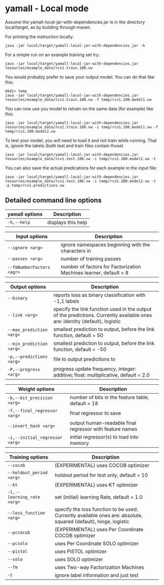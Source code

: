 # yamall - Local mode

Assume the yamall-local-jar-with-dependencies.jar is in the directory local/target, as by building through maven.

For printing the instruction locally: 

    java -jar local/target/yamall-local-jar-with-dependencies.jar -h
    
For a simple run on an example training set try:

    java -jar local/target/yamall-local-jar-with-dependencies.jar resources/example_data/rcv1.train.100.vw
    
You would probably prefer to save your output model. You can do that like this:

    mkdir temp
    java -jar local/target/yamall-local-jar-with-dependencies.jar resources/example_data/rcv1.train.100.vw -f temp/rcv1.100.model1.vw
 
You can now use you model to retrain on the same data (for example) like this:

    java -jar local/target/yamall-local-jar-with-dependencies.jar resources/example_data/rcv1.train.100.vw -i temp/rcv1.100.model1.vw -f temp/rcv1.100.model2.vw

To test your model, you will need to load it and not train while running. That is, ignore the labels (both test and train files contain those)

    java -jar local/target/yamall-local-jar-with-dependencies.jar resources/example_data/rcv1.test.100.vw -i temp/rcv1.100.model2.vw -t

You can also save the actual predications for each example in the input file:
        
    java -jar local/target/yamall-local-jar-with-dependencies.jar resources/example_data/rcv1.test.100.vw -i temp/rcv1.100.model2.vw -t -p temp/rcv1.predictions.vw   

    
## Detailed command line options

| yamall options | Description |
| --- | --- |
| `-h,--help` | displays this help |

| Input options  | Description |
| --- | --- |
| `--ignore <arg>` | ignore namespaces beginning with the characters in <arg> |
| `--passes <arg>` | number of training passes |
| `--fmNumberFactors <agr>` | number of factors for Factorization Machines learner, default = 8 |

| Output options  | Description |
| --- | --- |
| `--binary` | reports loss as binary classification with -1,1 labels |
| `--link <arg>` | specify the link function used in the output of the predictions. Currently available ones are: identity (default), logistic |
| `--max_prediction <arg>` | smallest prediction to output, before the link function, default = 50 |
| `--min_prediction <arg>` | smallest prediction to output, before the link function, default = -50 |
| `-p,--predictions <arg>` | file to output predictions to |
| `-P,--progress <arg>` | progress update frequency, integer: additive; float: multiplicative, default = 2.0 |

| Weight options  | Description |
| --- | --- |
| `-b,--bit_precision <arg>` | number of bits in the feature table, default = 18 |
| `-f,--final_regressor <arg>` | final regressor to save |
| `--invert_hash <arg>` | output human-readable final regressor with feature names |
| `-i,--initial_regressor <arg>` | initial regressor(s) to load into memory |

| Training options | Description |
| --- | --- |
| `--cocob` | (EXPERIMENTAL) uses COCOB optimizer |
| `--holdout_period <arg>` | holdout period for test only, default = 10 |
| `--kt` | (EXPERIMENTAL) uses KT optimizer |
| `-l,--learning_rate <arg>` | set (initial) learning Rate, default = 1.0 |
| `--loss_function <arg>` | specify the loss function to be used. Currently available ones are: absolute, squared (default), hinge, logistic |
| `--pccocob` | (EXPERIMENTAL) uses Per Coordinate COCOB optimizer |
| `--pcsolo` | uses Per Coordinate SOLO optimizer |
| `--pistol` | uses PiSTOL optimizer |
| `--solo` | uses SOLO optimizer | 
| `--fm` | uses Two-way Factorization Machines |    
| `-t` | ignore label information and just test | 
